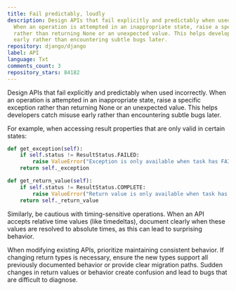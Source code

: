 ```yaml
---
title: Fail predictably, loudly
description: Design APIs that fail explicitly and predictably when used incorrectly.
  When an operation is attempted in an inappropriate state, raise a specific exception
  rather than returning None or an unexpected value. This helps developers catch misuse
  early rather than encountering subtle bugs later.
repository: django/django
label: API
language: Txt
comments_count: 3
repository_stars: 84182
---
```


Design APIs that fail explicitly and predictably when used incorrectly. When an operation is attempted in an inappropriate state, raise a specific exception rather than returning None or an unexpected value. This helps developers catch misuse early rather than encountering subtle bugs later.

For example, when accessing result properties that are only valid in certain states:

```python
def get_exception(self):
    if self.status != ResultStatus.FAILED:
        raise ValueError("Exception is only available when task has FAILED status")
    return self._exception

def get_return_value(self):
    if self.status != ResultStatus.COMPLETE:
        raise ValueError("Return value is only available when task has COMPLETE status")
    return self._return_value
```

Similarly, be cautious with timing-sensitive operations. When an API accepts relative time values (like timedeltas), document clearly when these values are resolved to absolute times, as this can lead to surprising behavior.

When modifying existing APIs, prioritize maintaining consistent behavior. If changing return types is necessary, ensure the new types support all previously documented behavior or provide clear migration paths. Sudden changes in return values or behavior create confusion and lead to bugs that are difficult to diagnose.